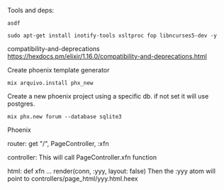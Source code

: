 Tools and deps:

`asdf` 

```
sudo apt-get install inotify-tools xsltproc fop libncurses5-dev -y
```

compatibility-and-deprecations
https://hexdocs.pm/elixir/1.16.0/compatibility-and-deprecations.html

Create phoenix template generator
```
mix arquivo.install phx_new
```

Create a new phoenix project using a specific db. if not set it will use postgres.
```
mix phx.new forum --database sqlite3
```

Phoenix

router:
get "/", PageController, :xfn


controller:
This will call PageController.xfn function

html:
def xfn ...
    render(conn, :yyy, layout: false)
Then the :yyy atom will point  to controllers/page_html/yyy.html.heex

